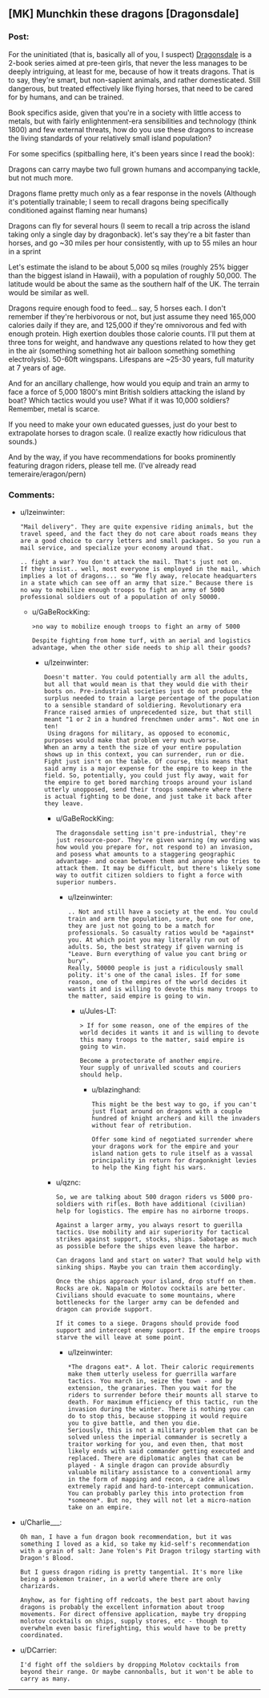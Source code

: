 ## [MK] Munchkin these dragons [Dragonsdale]

### Post:

For the uninitiated (that is, basically all of you, I suspect) [Dragonsdale](https://en.wikipedia.org/wiki/Dragonsdale) is a 2-book series aimed at pre-teen girls, that never the less manages to be deeply intriguing, at least for me, because of how it treats dragons. That is to say, they're smart, but non-sapient animals, and rather domesticated. Still dangerous, but treated effectively like flying horses, that need to be cared for by humans, and can be trained.

Book specifics aside, given that you're in a society with little access to metals, but with fairly enlightenment-era sensibilities and technology (think 1800) and few external threats, how do you use these dragons to increase the living standards of your relatively small island population?

For some specifics (spitballing here, it's been years since I read the book):

Dragons can carry maybe two full grown humans and accompanying tackle, but not much more.

Dragons flame pretty much only as a fear response in the novels (Although it's potentially trainable; I seem to recall dragons being specifically conditioned against flaming near humans)

Dragons can fly for several hours (I seem to recall a trip across the island taking only a single day by dragonback). let's say they're a bit faster than horses, and go ~30 miles per hour consistently, with up to 55 miles an hour in a sprint

Let's estimate the island to be about 5,000 sq miles (roughly 25% bigger than the biggest island in Hawaii), with a population of roughly 50,000. The latitude would be about the same as the southern half of the UK. The terrain would be similar as well.

Dragons require enough food to feed... say, 5 horses each. I don't remember if they're herbivorous or not, but just assume they need 165,000 calories daily if they are, and 125,000 if they're omnivorous and fed with enough protein. High exertion doubles those calorie counts. I'll put them at three tons for weight, and handwave any questions related to how they get in the air (something something hot air balloon something something electrolysis). 50-60ft wingspans. Lifespans are ~25-30 years, full maturity at 7 years of age.

And for an ancillary challenge, how would you equip and train an army to face a force of 5,000 1800's mint British soldiers attacking the island by boat? Which tactics would you use? What if it was 10,000 soldiers? Remember, metal is scarce.

If you need to make your own educated guesses, just do your best to extrapolate horses to dragon scale. (I realize exactly how ridiculous that sounds.)

And by the way, if you have recommendations for books prominently featuring dragon riders, please tell me. (I've already read temeraire/eragon/pern)

### Comments:

- u/Izeinwinter:
  ```
  "Mail delivery". They are quite expensive riding animals, but the travel speed, and the fact they do not care about roads means they are a good choice to carry letters and small packages. So you run a mail service, and specialize your economy around that. 

  .. fight a war? You don't attack the mail. That's just not on. 
  If they insist.. well, most everyone is employed in the mail, which implies a lot of dragons... so "We fly away, relocate headquarters in a state which can see off an army that size." Because there is no way to mobilize enough troops to fight an army of 5000 professional soldiers out of a population of only 50000.
  ```

  - u/GaBeRockKing:
    ```
    >no way to mobilize enough troops to fight an army of 5000

    Despite fighting from home turf, with an aerial and logistics advantage, when the other side needs to ship all their goods?
    ```

    - u/Izeinwinter:
      ```
      Doesn't matter. You could potentially arm all the adults, but all that would mean is that they would die with their boots on. Pre-industrial societies just do not produce the surplus needed to train a large percentage of the population to a sensible standard of soldiering. Revolutionary era France raised armies of unprecedented size, but that still meant "1 or 2 in a hundred frenchmen under arms". Not one in ten!
       Using dragons for military, as opposed to economic, purposes would make that problem very much worse.
      When an army a tenth the size of your entire population shows up in this context, you can surrender, run or die. Fight just isn't on the table. Of course, this means that said army is a major expense for the empire to keep in the field. So, potentially, you could just fly away, wait for the empire to get bored marching troops around your island utterly unopposed, send their troops somewhere where there is actual fighting to be done, and just take it back after they leave.
      ```

      - u/GaBeRockKing:
        ```
        The dragonsdale setting isn't pre-industrial, they're just resource-poor. They're given warning (my wording was how would you prepare for, not respond to) an invasion, and posess what amounts to a staggering geographic advantage- and ocean between them and anyone who tries to attack them. It may be difficult, but there's likely some way to outfit citizen soldiers to fight a force with superior numbers.
        ```

        - u/Izeinwinter:
          ```
          .. Not and still have a society at the end. You could train and arm the population, sure, but one for one, they are just not going to be a match for professionals. So casualty ratios would be *against* you. At which point you may literally run out of adults. So, the best strategy if given warning is "Leave. Burn everything of value you cant bring or bury".
          Really, 50000 people is just a ridiculously small polity. it's one of the canal isles. If for some reason, one of the empires of the world decides it wants it and is willing to devote this many troops to the matter, said empire is going to win.
          ```

          - u/Jules-LT:
            ```
            > If for some reason, one of the empires of the world decides it wants it and is willing to devote this many troops to the matter, said empire is going to win.

            Become a protectorate of another empire.  
            Your supply of unrivalled scouts and couriers should help.
            ```

            - u/blazinghand:
              ```
              This might be the best way to go, if you can't just float around on dragons with a couple hundred of knight archers and kill the invaders without fear of retribution. 

              Offer some kind of negotiated surrender where your dragons work for the empire and your island nation gets to rule itself as a vassal principality in return for dragonknight levies to help the King fight his wars.
              ```

      - u/qznc:
        ```
        So, we are talking about 500 dragon riders vs 5000 pro-soldiers with rifles. Both have additional (civilian) help for logistics. The empire has no airborne troops.

        Against a larger army, you always resort to guerilla tactics. Use mobility and air superiority for tactical strikes against support, stocks, ships. Sabotage as much as possible before the ships even leave the harbor.

        Can dragons land and start on water? That would help with sinking ships. Maybe you can train them accordingly.

        Once the ships approach your island, drop stuff on them. Rocks are ok. Napalm or Molotov cocktails are better. Civilians should evacuate to some mountains, where bottlenecks for the larger army can be defended and dragon can provide support.

        If it comes to a siege. Dragons should provide food support and intercept enemy support. If the empire troops starve the will leave at some point.
        ```

        - u/Izeinwinter:
          ```
          *The dragons eat*. A lot. Their caloric requirements make them utterly useless for guerrilla warfare tactics. You march in, seize the town - and by extension, the granaries. Then you wait for the riders to surrender before their mounts all starve to death. For maximum efficiency of this tactic, run the invasion during the winter. There is nothing you can do to stop this, because stopping it would require you to give battle, and then you die. 
          Seriously, this is not a military problem that can be solved unless the imperial commander is secretly a traitor working for you, and even then, that most likely ends with said commander getting executed and replaced. There are diplomatic angles that can be played - A single dragon can provide absurdly valuable military assistance to a conventional army in the form of mapping and recon, a cadre allows extremely rapid and hard-to-intercept communication. You can probably parley this into protection from *someone*. But no, they will not let a micro-nation take on an empire.
          ```

- u/Charlie___:
  ```
  Oh man, I have a fun dragon book recommendation, but it was something I loved as a kid, so take my kid-self's recommendation with a grain of salt: Jane Yolen's Pit Dragon trilogy starting with Dragon's Blood.

  But I guess dragon riding is pretty tangential. It's more like being a pokemon trainer, in a world where there are only charizards.

  Anyhow, as for fighting off redcoats, the best part about having dragons is probably the excellent information about troop movements. For direct offensive application, maybe try dropping molotov cocktails on ships, supply stores, etc - though to overwhelm even basic firefighting, this would have to be pretty coordinated.
  ```

- u/DCarrier:
  ```
  I'd fight off the soldiers by dropping Molotov cocktails from beyond their range. Or maybe cannonballs, but it won't be able to carry as many.
  ```

---

